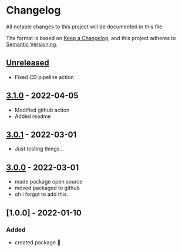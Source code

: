 # Changelog

All notable changes to this project will be documented in this file.

The format is based on [Keep a Changelog](https://keepachangelog.com/en/1.0.0/),
and this project adheres to [Semantic Versioning](https://semver.org/spec/v2.0.0.html).

## [Unreleased]

-   Fixed CD pipeline action

## [3.1.0] - 2022-04-05

-   Modified github action
-   Added readme

## [3.0.1] - 2022-03-01

-   Just testing things...

## [3.0.0] - 2022-03-01

-   made package open source
-   moved packaged to github
-   oh i forgot to add this.

## [1.0.0] - 2022-01-10

### Added

-   created package :tada: 

[Unreleased]: https://github.com/neolution-ch/als-context/compare/3.1.0...HEAD

[3.1.0]: https://github.com/neolution-ch/als-context/compare/3.0.1...3.1.0

[3.0.1]: https://github.com/neolution-ch/als-context/compare/3.0.0...3.0.1

[3.0.0]: https://github.com/neolution-ch/als-context/compare/1.0.0...3.0.0

